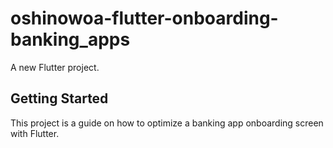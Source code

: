 # oshinowoa-flutter-onboarding-banking_apps

A new Flutter project.

## Getting Started

This project is a guide on how to optimize a banking app onboarding screen with Flutter.